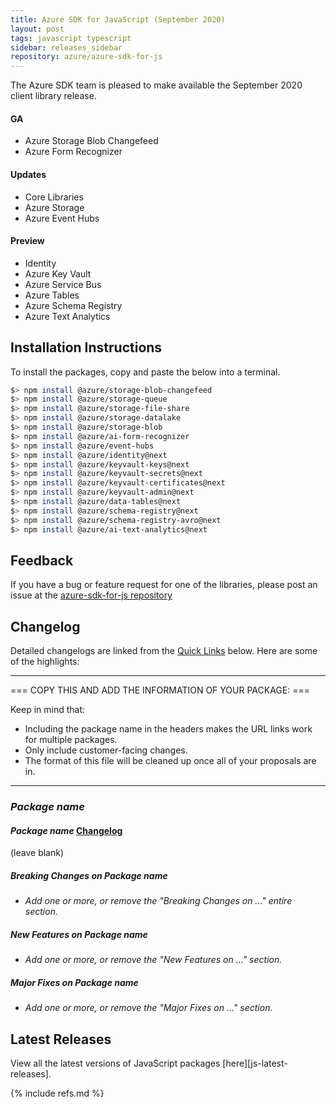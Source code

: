 ```yaml
---
title: Azure SDK for JavaScript (September 2020)
layout: post
tags: javascript typescript
sidebar: releases_sidebar
repository: azure/azure-sdk-for-js
---
```


The Azure SDK team is pleased to make available the September 2020 client library release.

#### GA

- Azure Storage Blob Changefeed
- Azure Form Recognizer

#### Updates

- Core Libraries
- Azure Storage
- Azure Event Hubs

#### Preview

- Identity
- Azure Key Vault
- Azure Service Bus
- Azure Tables
- Azure Schema Registry
- Azure Text Analytics

## Installation Instructions

To install the packages, copy and paste the below into a terminal.

```bash
$> npm install @azure/storage-blob-changefeed
$> npm install @azure/storage-queue
$> npm install @azure/storage-file-share
$> npm install @azure/storage-datalake
$> npm install @azure/storage-blob
$> npm install @azure/ai-form-recognizer
$> npm install @azure/event-hubs
$> npm install @azure/identity@next
$> npm install @azure/keyvault-keys@next
$> npm install @azure/keyvault-secrets@next
$> npm install @azure/keyvault-certificates@next
$> npm install @azure/keyvault-admin@next
$> npm install @azure/data-tables@next
$> npm install @azure/schema-registry@next
$> npm install @azure/schema-registry-avro@next
$> npm install @azure/ai-text-analytics@next
```

## Feedback

If you have a bug or feature request for one of the libraries, please post an issue at the [azure-sdk-for-js repository](https://github.com/azure/azure-sdk-for-js/issues)

## Changelog

Detailed changelogs are linked from the [Quick Links](#quick-links) below. Here are some of the highlights:

---

=== COPY THIS AND ADD THE INFORMATION OF YOUR PACKAGE: ===

Keep in mind that:

- Including the package name in the headers makes the URL links work for multiple packages.
- Only include customer-facing changes.
- The format of this file will be cleaned up once all of your proposals are in.

---

### _Package name_

#### _Package name_ [Changelog](https://github.com/Azure/azure-sdk-for-js/blob/master/sdk/<service-folder>/<package-folder>/CHANGELOG.md)

(leave blank)

##### Breaking Changes on _Package name_

- _Add one or more, or remove the "Breaking Changes on ..." entire section._

##### New Features on _Package name_

- _Add one or more, or remove the "New Features on ..." section._

##### Major Fixes on _Package name_

- _Add one or more, or remove the "Major Fixes on ..." section._

## Latest Releases

View all the latest versions of JavaScript packages [here][js-latest-releases].

{% include refs.md %}
